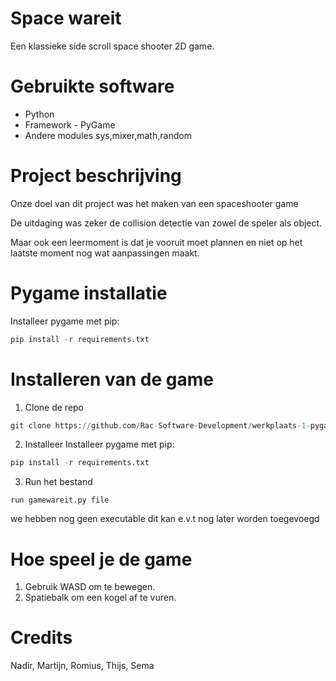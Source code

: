 # Space wareit

Een klassieke side scroll space shooter 2D game.



# Gebruikte software

* Python
* Framework - PyGame
* Andere modules sys,mixer,math,random

# Project beschrijving

Onze doel van dit project was het maken van een spaceshooter game 

De uitdaging was zeker de collision detectie van zowel de speler als object.

Maar ook een leermoment is dat je vooruit moet plannen en niet op het laatste moment nog wat aanpassingen maakt.

# Pygame installatie

Installeer pygame met pip:
    
```python
pip install -r requirements.txt
```
# Installeren van de game

1. Clone de repo 

```python
git clone https://github.com/Rac-Software-Development/werkplaats-1-pygame-wareit
```

2. Installeer 
Installeer pygame met pip:

```python
pip install -r requirements.txt
```

3. Run het bestand
```
run gamewareit.py file
```

we hebben nog geen executable dit kan e.v.t nog later worden toegevoegd


# Hoe speel je de game

1. Gebruik WASD om te bewegen.
2. Spatiebalk om een kogel af te vuren. 

# Credits

Nadir, Martijn, Romius, Thijs, Sema
